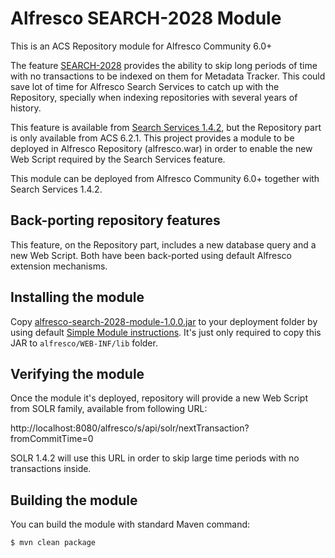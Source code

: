 # Alfresco SEARCH-2028 Module

This is an ACS Repository module for Alfresco Community 6.0+

The feature [SEARCH-2028](https://issues.alfresco.com/jira/browse/SEARCH-2028) provides the ability to skip long periods of time with no transactions to be indexed on them for Metadata Tracker. This could save lot of time for Alfresco Search Services to catch up with the Repository, specially when indexing repositories with several years of history.

This feature is available from [Search Services 1.4.2](https://github.com/Alfresco/SearchServices/tree/1.4.2), but the Repository part is only available from ACS 6.2.1. This project provides a module to be deployed in Alfresco Repository (alfresco.war) in order to enable the new Web Script required by the Search Services feature.

This module can be deployed from Alfresco Community 6.0+ together with Search Services 1.4.2.

## Back-porting repository features

This feature, on the Repository part, includes a new database query and a new Web Script. Both have been back-ported using default Alfresco extension mechanisms.

## Installing the module

Copy [alfresco-search-2028-module-1.0.0.jar](https://github.com/aborroy/alfresco-search-2028-module/releases/download/1.0.0/alfresco-search-2028-module-1.0.0.jar) to your deployment folder by using default [Simple Module instructions](https://docs.alfresco.com/community/concepts/dev-extensions-packaging-techniques-jar-files.html). It's just only required to copy this JAR to `alfresco/WEB-INF/lib` folder.

## Verifying the module

Once the module it's deployed, repository will provide a new Web Script from SOLR family, available from following URL:

http://localhost:8080/alfresco/s/api/solr/nextTransaction?fromCommitTime=0

SOLR 1.4.2 will use this URL in order to skip large time periods with no transactions inside.

## Building the module

You can build the module with standard Maven command:

```
$ mvn clean package
```
